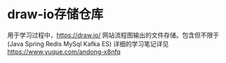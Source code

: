 # draw-io存储仓库
用于学习过程中，https://draw.io/ 网站流程图输出的文件存储。包含但不限于(Java Spring Redis MySql Kafka ES)
详细的学习笔记详见 https://www.yuque.com/andong-x8nfq


